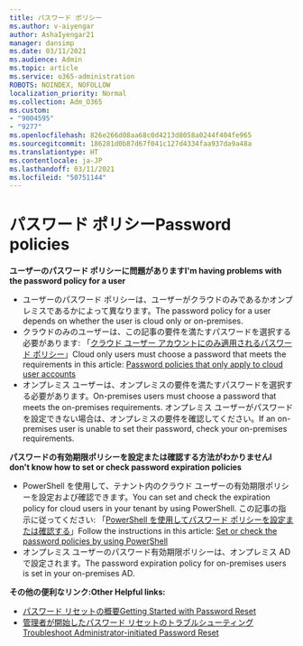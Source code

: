 ```yaml
---
title: パスワード ポリシー
ms.author: v-aiyengar
author: AshaIyengar21
manager: dansimp
ms.date: 03/11/2021
ms.audience: Admin
ms.topic: article
ms.service: o365-administration
ROBOTS: NOINDEX, NOFOLLOW
localization_priority: Normal
ms.collection: Adm_O365
ms.custom:
- "9004595"
- "9277"
ms.openlocfilehash: 826e266d08aa68c0d4213d8058a0244f404fe965
ms.sourcegitcommit: 186281d0b87d67f041c127d4334faa937da9a48a
ms.translationtype: HT
ms.contentlocale: ja-JP
ms.lasthandoff: 03/11/2021
ms.locfileid: "50751144"
---
```

# <a name="password-policies"></a><span data-ttu-id="bf567-102">パスワード ポリシー</span><span class="sxs-lookup"><span data-stu-id="bf567-102">Password policies</span></span>

<span data-ttu-id="bf567-103">**ユーザーのパスワード ポリシーに問題があります**</span><span class="sxs-lookup"><span data-stu-id="bf567-103">**I'm having problems with the password policy for a user**</span></span>

- <span data-ttu-id="bf567-104">ユーザーのパスワード ポリシーは、ユーザーがクラウドのみであるかオンプレミスであるかによって異なります。</span><span class="sxs-lookup"><span data-stu-id="bf567-104">The password policy for a user depends on whether the user is cloud only or on-premises.</span></span>
- <span data-ttu-id="bf567-105">クラウドのみのユーザーは、この記事の要件を満たすパスワードを選択する必要があります: 「[クラウド ユーザー アカウントにのみ適用されるパスワード ポリシー](https://docs.microsoft.com/azure/active-directory/authentication/concept-sspr-policy?WT.mc_id=Portal-Microsoft_Azure_Support#password-policies-that-only-apply-to-cloud-user-accounts)」</span><span class="sxs-lookup"><span data-stu-id="bf567-105">Cloud only users must choose a password that meets the requirements in this article: [Password policies that only apply to cloud user accounts](https://docs.microsoft.com/azure/active-directory/authentication/concept-sspr-policy?WT.mc_id=Portal-Microsoft_Azure_Support#password-policies-that-only-apply-to-cloud-user-accounts)</span></span>
- <span data-ttu-id="bf567-106">オンプレミス ユーザーは、オンプレミスの要件を満たすパスワードを選択する必要があります。</span><span class="sxs-lookup"><span data-stu-id="bf567-106">On-premises users must choose a password that meets the on-premises requirements.</span></span> <span data-ttu-id="bf567-107">オンプレミス ユーザーがパスワードを設定できない場合は、オンプレミスの要件を確認してください。</span><span class="sxs-lookup"><span data-stu-id="bf567-107">If an on-premises user is unable to set their password, check your on-premises requirements.</span></span>

<span data-ttu-id="bf567-108">**パスワードの有効期限ポリシーを設定または確認する方法がわかりません**</span><span class="sxs-lookup"><span data-stu-id="bf567-108">**I don't know how to set or check password expiration policies**</span></span>

- <span data-ttu-id="bf567-109">PowerShell を使用して、テナント内のクラウド ユーザーの有効期限ポリシーを設定および確認できます。</span><span class="sxs-lookup"><span data-stu-id="bf567-109">You can set and check the expiration policy for cloud users in your tenant by using PowerShell.</span></span> <span data-ttu-id="bf567-110">この記事の指示に従ってください: 「[PowerShell を使用してパスワード ポリシーを設定または確認する](https://docs.microsoft.com/azure/active-directory/authentication/concept-sspr-policy?WT.mc_id=Portal-Microsoft_Azure_Support#set-or-check-the-password-policies-by-using-powershell)」</span><span class="sxs-lookup"><span data-stu-id="bf567-110">Follow the instructions in this article: [Set or check the password policies by using PowerShell](https://docs.microsoft.com/azure/active-directory/authentication/concept-sspr-policy?WT.mc_id=Portal-Microsoft_Azure_Support#set-or-check-the-password-policies-by-using-powershell)</span></span>
- <span data-ttu-id="bf567-111">オンプレミス ユーザーのパスワード有効期限ポリシーは、オンプレミス AD で設定されます。</span><span class="sxs-lookup"><span data-stu-id="bf567-111">The password expiration policy for on-premises users is set in your on-premises AD.</span></span>

<span data-ttu-id="bf567-112">**その他の便利なリンク:**</span><span class="sxs-lookup"><span data-stu-id="bf567-112">**Other Helpful links:**</span></span>
- [<span data-ttu-id="bf567-113">パスワード リセットの概要</span><span class="sxs-lookup"><span data-stu-id="bf567-113">Getting Started with Password Reset</span></span>](https://docs.microsoft.com/azure/active-directory/authentication/concept-sspr-policy?WT.mc_id=Portal-Microsoft_Azure_Support#set-or-check-the-password-policies-by-using-powershell)
- [<span data-ttu-id="bf567-114">管理者が開始したパスワード リセットのトラブルシューティング</span><span class="sxs-lookup"><span data-stu-id="bf567-114">Troubleshoot Administrator-initiated Password Reset</span></span>](https://docs.microsoft.com/azure/active-directory/active-directory-passwords-troubleshoot?WT.mc_id=Portal-Microsoft_Azure_Support#troubleshoot-the-password-reset-portal)
